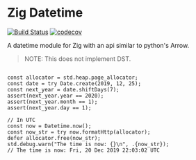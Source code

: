 # Zig Datetime

[![Build Status](https://travis-ci.org/frmdstryr/zig-datetime.svg?branch=master)](https://travis-ci.org/frmdstryr/zig-datetime)
[![codecov](https://codecov.io/gh/frmdstryr/zig-datetime/branch/master/graph/badge.svg)](https://codecov.io/gh/frmdstryr/zig-datetime)


A datetime module for Zig with an api similar to python's Arrow.

> NOTE: This does not implement DST.


```zig

const allocator = std.heap.page_allocator;
const date = try Date.create(2019, 12, 25);
const next_year = date.shiftDays(7);
assert(next_year.year == 2020);
assert(next_year.month == 1);
assert(next_year.day == 1);

// In UTC
const now = Datetime.now();
const now_str = try now.formatHttp(allocator);
defer allocator.free(now_str);
std.debug.warn("The time is now: {}\n", .{now_str});
// The time is now: Fri, 20 Dec 2019 22:03:02 UTC


```
